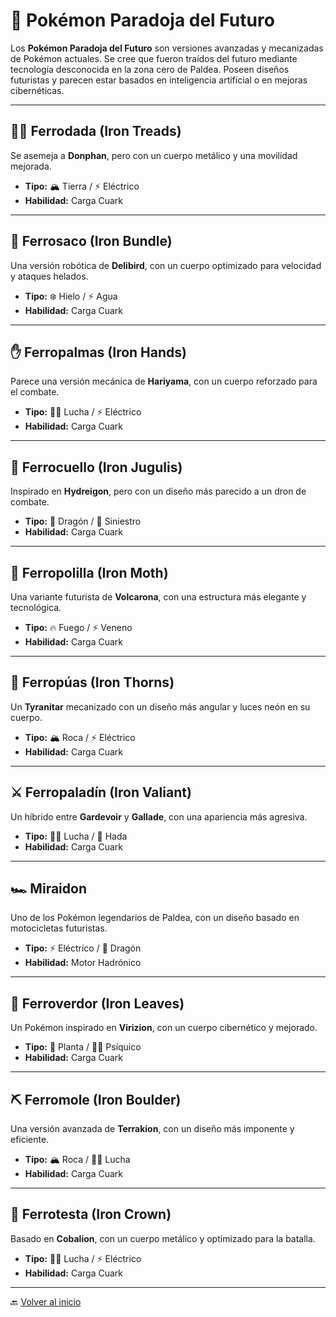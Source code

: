 # 🤖 Pokémon Paradoja del Futuro  

Los **Pokémon Paradoja del Futuro** son versiones avanzadas y mecanizadas de Pokémon actuales. Se cree que fueron traídos del futuro mediante tecnología desconocida en la zona cero de Paldea. Poseen diseños futuristas y parecen estar basados en inteligencia artificial o en mejoras cibernéticas.  

---

## 🚴‍♂️ Ferrodada (Iron Treads)  
Se asemeja a **Donphan**, pero con un cuerpo metálico y una movilidad mejorada.  

- **Tipo:** 🏔️ Tierra / ⚡ Eléctrico  
- **Habilidad:** Carga Cuark  

---

## 🧊 Ferrosaco (Iron Bundle)  
Una versión robótica de **Delibird**, con un cuerpo optimizado para velocidad y ataques helados.  

- **Tipo:** ❄️ Hielo / ⚡ Agua  
- **Habilidad:** Carga Cuark  

---

## ✋ Ferropalmas (Iron Hands)  
Parece una versión mecánica de **Hariyama**, con un cuerpo reforzado para el combate.  

- **Tipo:** 🏋️‍♂️ Lucha / ⚡ Eléctrico  
- **Habilidad:** Carga Cuark  

---

## 🦕 Ferrocuello (Iron Jugulis)  
Inspirado en **Hydreigon**, pero con un diseño más parecido a un dron de combate.  

- **Tipo:** 🐉 Dragón / 👻 Siniestro  
- **Habilidad:** Carga Cuark  

---

## 🦋 Ferropolilla (Iron Moth)  
Una variante futurista de **Volcarona**, con una estructura más elegante y tecnológica.  

- **Tipo:** 🔥 Fuego / ⚡ Veneno  
- **Habilidad:** Carga Cuark  

---

## 🦔 Ferropúas (Iron Thorns)  
Un **Tyranitar** mecanizado con un diseño más angular y luces neón en su cuerpo.  

- **Tipo:** 🏔️ Roca / ⚡ Eléctrico  
- **Habilidad:** Carga Cuark  

---

## ⚔️ Ferropaladín (Iron Valiant)  
Un híbrido entre **Gardevoir** y **Gallade**, con una apariencia más agresiva.  

- **Tipo:** 🏋️‍♂️ Lucha / 🧚 Hada  
- **Habilidad:** Carga Cuark  

---

## 🏎️ Miraidon  
Uno de los Pokémon legendarios de Paldea, con un diseño basado en motocicletas futuristas.  

- **Tipo:** ⚡ Eléctrico / 🐉 Dragón  
- **Habilidad:** Motor Hadrónico  

---

## 🍃 Ferroverdor (Iron Leaves)  
Un Pokémon inspirado en **Virizion**, con un cuerpo cibernético y mejorado.  

- **Tipo:** 🌿 Planta / 🏋️‍♂️ Psíquico  
- **Habilidad:** Carga Cuark  

---

## ⛏️ Ferromole (Iron Boulder)  
Una versión avanzada de **Terrakion**, con un diseño más imponente y eficiente.  

- **Tipo:** 🏔️ Roca / 🏋️‍♂️ Lucha  
- **Habilidad:** Carga Cuark  

---

## 🦾 Ferrotesta (Iron Crown)  
Basado en **Cobalion**, con un cuerpo metálico y optimizado para la batalla.  

- **Tipo:** 🏋️‍♂️ Lucha / ⚡ Eléctrico  
- **Habilidad:** Carga Cuark  

---

🔙 [Volver al inicio](https://mvillegasuc.github.io/Proyecto_CS/VENCES/)

